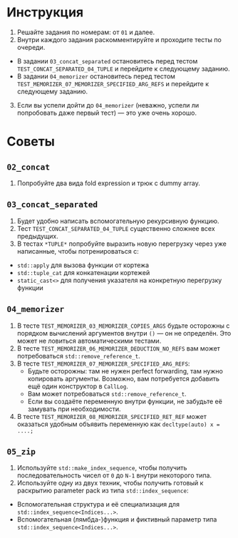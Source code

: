 # Инструкция

1. Решайте задания по номерам: от `01` и далее.
2. Внутри каждого задания раскомментируйте и проходите тесты по очереди.
  * В задании `03_concat_separated` остановитесь перед тестом `TEST_CONCAT_SEPARATED_04_TUPLE` и перейдите к следующему заданию.
  * В задании `04_memorizer` остановитесь перед тестом `TEST_MEMORIZER_07_MEMORIZER_SPECIFIED_ARG_REFS`  и перейдите к следующему заданию.
3. Если вы успели дойти до `04_memorizer` (неважно, успели ли попробовать даже первый тест) — это уже очень хорошо.

# Советы
## `02_concat`
1. Попробуйте два вида fold expression и трюк с dummy array.

## `03_concat_separated`
1. Будет удобно написать вспомогательную рекурсивную функцию.
1. Тест `TEST_CONCAT_SEPARATED_04_TUPLE` существенно сложнее всех предыдущих.
1. В тестах `*TUPLE*` попробуйте выразить новую перегрузку через уже написанные, чтобы потренироваться с:
  * `std::apply` для вызова функции от кортежа
  * `std::tuple_cat` для конкатенации кортежей
  * `static_cast<>` для получения указателя на конкретную перегрузку функции

## `04_memorizer`
1. В тесте `TEST_MEMORIZER_03_MEMORIZER_COPIES_ARGS`
   будьте осторожны с порядком вычислений аргументов внутри `()` — он не определён. Это может не ловиться автоматическими тестами.
1. В тесте `TEST_MEMORIZER_06_MEMORIZER_DEDUCTION_NO_REFS`
   вам может потребоваться `std::remove_reference_t`.
1. В тесте `TEST_MEMORIZER_07_MEMORIZER_SPECIFIED_ARG_REFS`:
   * Будьте осторожны: там не нужен perfect forwarding, там нужно копировать аргументы.
     Возможно, вам потребуется добавить ещё один конструктор в `CallLog`.
   * Вам может потребоваться `std::remove_reference_t`.
   * Если вы создаёте переменную внутри функции, не забудьте её замувать при необходимости.
1. В тесте `TEST_MEMORIZER_08_MEMORIZER_SPECIFIED_RET_REF`
   может оказаться удобным объявить переменную как `decltype(auto) x = ....;`

## `05_zip`
1. Используйте `std::make_index_sequence`, чтобы получить последовательность чисел от `0` до `N-1` внутри некоторого типа.
1. Используйте одну из двух техник, чтобы получить готовый к раскрытию parameter pack из типа `std::index_sequence`:
  * Вспомогательная структура и её специализация для `std::index_sequence<Indices...>`.
  * Вспомогательная (лямбда-)функция и фиктивный параметр типа `std::index_sequence<Indices...>`.
